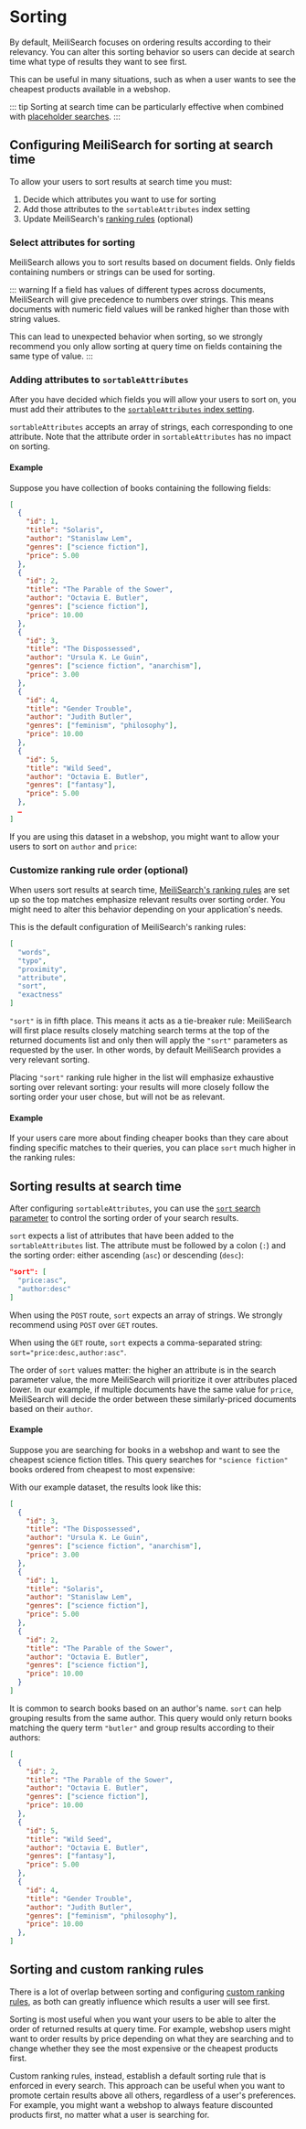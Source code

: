 # Sorting

By default, MeiliSearch focuses on ordering results according to their relevancy. You can alter this sorting behavior so users can decide at search time what type of results they want to see first.

This can be useful in many situations, such as when a user wants to see the cheapest products available in a webshop.

::: tip
Sorting at search time can be particularly effective when combined with [placeholder searches](/learn/what_is_meilisearch/features.md#placeholder-search).
:::

## Configuring MeiliSearch for sorting at search time

To allow your users to sort results at search time you must:

1. Decide which attributes you want to use for sorting
2. Add those attributes to the `sortableAttributes` index setting
3. Update MeiliSearch's [ranking rules](/learn/core_concepts/relevancy.md) (optional)

### Select attributes for sorting

MeiliSearch allows you to sort results based on document fields. Only fields  containing numbers or strings can be used for sorting.

::: warning
If a field has values of different types across documents, MeiliSearch will give precedence to numbers over strings. This means documents with numeric field values will be ranked higher than those with string values.

This can lead to unexpected behavior when sorting, so we strongly recommend you only allow sorting at query time on fields containing the same type of value.
:::

### Adding attributes to `sortableAttributes`

After you have decided which fields you will allow your users to sort on, you must add their attributes to the [`sortableAttributes` index setting](/reference/api/sortable_attributes.md).

`sortableAttributes` accepts an array of strings, each corresponding to one attribute. Note that the attribute order in `sortableAttributes` has no impact on sorting.

#### Example

Suppose you have collection of books containing the following fields:

```json
[
  {
    "id": 1,
    "title": "Solaris",
    "author": "Stanislaw Lem",
    "genres": ["science fiction"],
    "price": 5.00
  },
  {
    "id": 2,
    "title": "The Parable of the Sower",
    "author": "Octavia E. Butler",
    "genres": ["science fiction"],
    "price": 10.00
  },
  {
    "id": 3,
    "title": "The Dispossessed",
    "author": "Ursula K. Le Guin",
    "genres": ["science fiction", "anarchism"],
    "price": 3.00
  },
  {
    "id": 4,
    "title": "Gender Trouble",
    "author": "Judith Butler",
    "genres": ["feminism", "philosophy"],
    "price": 10.00
  },
  {
    "id": 5,
    "title": "Wild Seed",
    "author": "Octavia E. Butler",
    "genres": ["fantasy"],
    "price": 5.00
  },
  …
]
```

If you are using this dataset in a webshop, you might want to allow your users to sort on `author` and `price`:

<CodeSamples id="sorting_guide_update_sortable_attributes_1" />

### Customize ranking rule order (optional)

When users sort results at search time, [MeiliSearch's ranking rules](/learn/core_concepts/relevancy.md) are set up so the top matches emphasize relevant results over sorting order. You might need to alter this behavior depending on your application's needs.

This is the default configuration of MeiliSearch's ranking rules:

```json
[
  "words",
  "typo",
  "proximity",
  "attribute",
  "sort",
  "exactness"
]
```

`"sort"` is in fifth place. This means it acts as a tie-breaker rule: MeiliSearch will first place results closely matching search terms at the top of the returned documents list and only then will apply the `"sort"` parameters as requested by the user. In other words, by default MeiliSearch provides a very relevant sorting.

Placing `"sort"` ranking rule higher in the list will emphasize exhaustive sorting over relevant sorting: your results will more closely follow the sorting order your user chose, but will not be as relevant.

#### Example

If your users care more about finding cheaper books than they care about finding specific matches to their queries, you can place `sort` much higher in the ranking rules:

<CodeSamples id="sorting_guide_update_ranking_rules_1" />

## Sorting results at search time

After configuring `sortableAttributes`, you can use the [`sort` search parameter](/reference/features/search_parameters.md#sort) to control the sorting order of your search results.

`sort` expects a list of attributes that have been added to the `sortableAttributes` list. The attribute must be followed by a colon (`:`) and the sorting order: either ascending (`asc`) or descending (`desc`):

```json
"sort": [
  "price:asc",
  "author:desc"
]
```

When using the `POST` route, `sort` expects an array of strings. We strongly recommend using `POST` over `GET` routes.

When using the `GET` route, `sort` expects a comma-separated string: `sort="price:desc,author:asc"`.

The order of `sort` values matter: the higher an attribute is in the search parameter value, the more MeiliSearch will prioritize it over attributes placed lower. In our example, if multiple documents have the same value for `price`, MeiliSearch will decide the order between these similarly-priced documents based on their `author`.

#### Example

Suppose you are searching for books in a webshop and want to see the cheapest science fiction titles. This query searches for `"science fiction"` books ordered from cheapest to most expensive:

<CodeSamples id="sorting_guide_sort_parameter_1" />

With our example dataset, the results look like this:

```json
[
  {
    "id": 3,
    "title": "The Dispossessed",
    "author": "Ursula K. Le Guin",
    "genres": ["science fiction", "anarchism"],
    "price": 3.00
  },
  {
    "id": 1,
    "title": "Solaris",
    "author": "Stanislaw Lem",
    "genres": ["science fiction"],
    "price": 5.00
  },
  {
    "id": 2,
    "title": "The Parable of the Sower",
    "author": "Octavia E. Butler",
    "genres": ["science fiction"],
    "price": 10.00
  }
]
```

It is common to search books based on an author's name. `sort` can help grouping results from the same author. This query would only return books matching the query term `"butler"` and group results according to their  authors:

<CodeSamples id="sorting_guide_sort_parameter_2" />

```json
[
  {
    "id": 2,
    "title": "The Parable of the Sower",
    "author": "Octavia E. Butler",
    "genres": ["science fiction"],
    "price": 10.00
  },
  {
    "id": 5,
    "title": "Wild Seed",
    "author": "Octavia E. Butler",
    "genres": ["fantasy"],
    "price": 5.00
  },
  {
    "id": 4,
    "title": "Gender Trouble",
    "author": "Judith Butler",
    "genres": ["feminism", "philosophy"],
    "price": 10.00
  },
]
```

## Sorting and custom ranking rules

There is a lot of overlap between sorting and configuring [custom ranking rules](/learn/core_concepts/relevancy.md#custom-rules), as both can greatly influence which results a user will see first.

Sorting is most useful when you want your users to be able to alter the order of returned results at query time. For example, webshop users might want to order results by price depending on what they are searching and to change whether they see the most expensive or the cheapest products first.

Custom ranking rules, instead, establish a default sorting rule that is enforced in every search. This approach can be useful when you want to promote certain results above all others, regardless of a user's preferences. For example, you might want a webshop to always feature discounted products first, no matter what a user is searching for.
